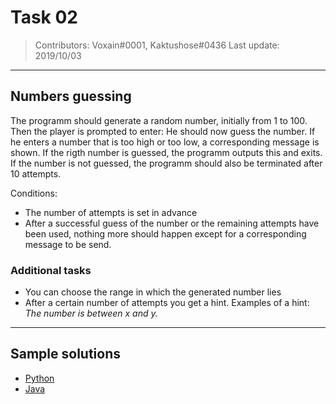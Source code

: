 # Task 02

> Contributors: Voxain#0001, Kaktushose#0436
> Last update: 2019/10/03

---

## Numbers guessing

The programm should generate a random number, initially from 1 to 100. Then the player is prompted to enter: He should now guess the number. If he enters a number that is too high or too low, a corresponding message is shown. If the rigth number is guessed, the programm outputs this and exits.
If the number is not guessed, the programm should also be terminated after 10 attempts.

Conditions:

-   The number of attempts is set in advance
-   After a successful guess of the number or the remaining attempts have been used, nothing more should happen except for a corresponding message to be send.

### Additional tasks

-   You can choose the range in which the generated number lies
-   After a certain number of attempts you get a hint. Examples of a hint: _The number is between x and y._

---

## Sample solutions

-   [Python](solutions/python/python.py)
-   [Java](solutions/java/Main.java)
